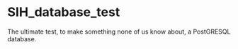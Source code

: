 # SIH_database_test
The ultimate test, to make something none of us know about, a PostGRESQL database.
